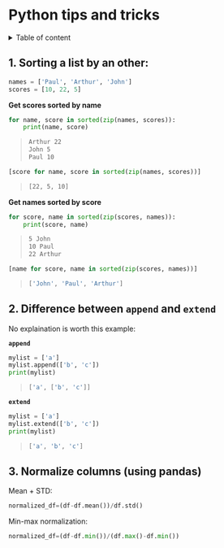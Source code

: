 # Python tips and tricks

<details><summary>Table of content</summary> <ul><li><a href = "#1-sorting-a-list-by-an-other">1. Sorting a list by an other</a></li>
<li><a href = "#2-difference-between-append-and-extend">2. Difference between `append` and `extend`</a></li>
</ul></details>

## 1. Sorting a list by an other:

```python
names = ['Paul', 'Arthur', 'John']
scores = [10, 22, 5]
```

__Get scores sorted by name__

```python
for name, score in sorted(zip(names, scores)):
    print(name, score)
```
> ```sh
> Arthur 22
> John 5
> Paul 10
> ```

```python
[score for name, score in sorted(zip(names, scores))]
```

> ```sh
> [22, 5, 10]
> ```

__Get names sorted by score__
```python
for score, name in sorted(zip(scores, names)):
    print(score, name)
```

> ```sh
> 5 John
> 10 Paul
> 22 Arthur
> ```

```python
[name for score, name in sorted(zip(scores, names))]
```
> ```sh
> ['John', 'Paul', 'Arthur']
> ```

## 2. Difference between `append` and `extend`

No explaination is worth this example:

__`append`__
```python
mylist = ['a']
mylist.append(['b', 'c'])
print(mylist)
```

> ```sh
> ['a', ['b', 'c']]
> ```


__`extend`__
```python
mylist = ['a']
mylist.extend(['b', 'c'])
print(mylist)
```

> ```sh
> ['a', 'b', 'c']
> ```

## 3. Normalize columns (using pandas)

Mean + STD:
```py
normalized_df=(df-df.mean())/df.std()
```
Min-max normalization:
```py
normalized_df=(df-df.min())/(df.max()-df.min())
```

